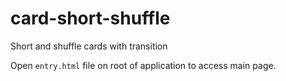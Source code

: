 # card-short-shuffle
Short and shuffle cards with transition

Open `entry.html` file on root of application to access main page.
